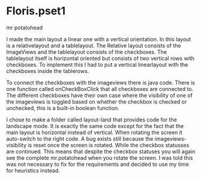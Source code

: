 # Floris.pset1
mr potatohead

I made the main layout a linear one with a vertical orientation. In this layout is a relativelayout and a tablelayout. The Relative layout consists of the ImageViews and the tablelayout consists of the checkboxes. The tablelayout itself is horizontal oriented but consists of two vertical rows with checkboxes. To implement this I had to put a vertical linearlayout with the checkboxes inside the tablerows.

To connect the checkboxes with the imageviews there is java code. There is one function called onCheckBoxClick that all checkboxes are connected to. The different checkboxes have their own case where the visibility of one of the imageviews is toggled based on whether the checkbox is checked or unchecked, this is a built-in boolean function.

I chose to make a folder called layout-land that provides code for the landscape mode. It is exactly the same code except for the fact that the main layout is horizontal instead of vertical. When rotating the screen it auto-switch to the right code. A bug exists still because the imageviews-visibility is reset once the screen is rotated. While the checkbox statusses are continued. This means that despite the checkbox statuses you will again see the complete mr.potatohead when you rotate the screen. I was told this was not necessary to fix for the requirements and decided to use my time for heuristics instead.
